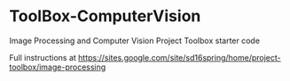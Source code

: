 # ToolBox-ComputerVision
Image Processing and Computer Vision Project Toolbox starter code

Full instructions at https://sites.google.com/site/sd16spring/home/project-toolbox/image-processing
